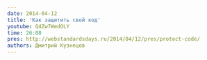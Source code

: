 ```yaml
---
date: 2014-04-12
title: 'Как защитить свой код'
youtube: Q4Zw7WedOLY
time: 26:08
pres: http://webstandardsdays.ru/2014/04/12/pres/protect-code/
authors: Дмитрий Кузнецов
---
```

